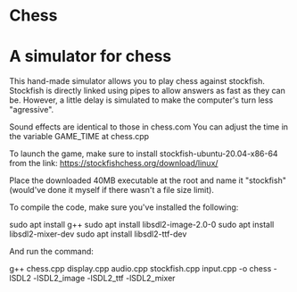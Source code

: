# Chess

# A simulator for chess

This hand-made simulator allows you to play chess against stockfish.
Stockfish is directly linked using pipes to allow answers as fast as they can be. However, a little delay is simulated to make the computer's turn less "agressive".

Sound effects are identical to those in chess.com
You can adjust the time in the variable GAME_TIME at chess.cpp


To launch the game, make sure to install stockfish-ubuntu-20.04-x86-64 from the link:
https://stockfishchess.org/download/linux/

Place the downloaded 40MB executable at the root and name it "stockfish" (would've done it myself if there wasn't a file size limit).


To compile the code, make sure you've installed the following:

sudo apt install g++
sudo apt install libsdl2-image-2.0-0
sudo apt install libsdl2-mixer-dev
sudo apt install libsdl2-ttf-dev


And run the command:

g++ chess.cpp display.cpp audio.cpp stockfish.cpp input.cpp -o chess -lSDL2 -lSDL2_image -lSDL2_ttf -lSDL2_mixer


